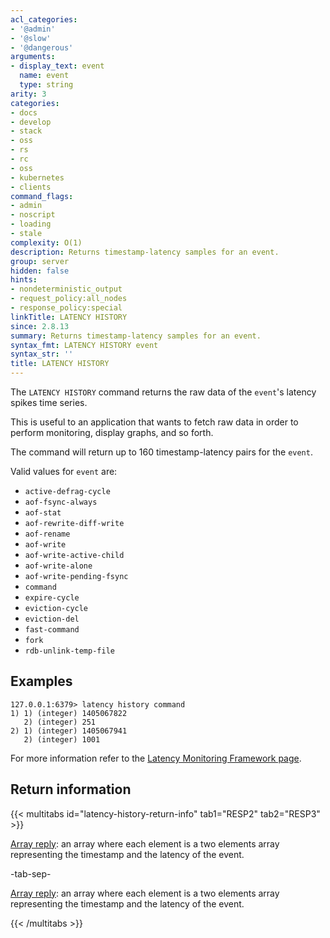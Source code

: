 ```yaml
---
acl_categories:
- '@admin'
- '@slow'
- '@dangerous'
arguments:
- display_text: event
  name: event
  type: string
arity: 3
categories:
- docs
- develop
- stack
- oss
- rs
- rc
- oss
- kubernetes
- clients
command_flags:
- admin
- noscript
- loading
- stale
complexity: O(1)
description: Returns timestamp-latency samples for an event.
group: server
hidden: false
hints:
- nondeterministic_output
- request_policy:all_nodes
- response_policy:special
linkTitle: LATENCY HISTORY
since: 2.8.13
summary: Returns timestamp-latency samples for an event.
syntax_fmt: LATENCY HISTORY event
syntax_str: ''
title: LATENCY HISTORY
---
```

The `LATENCY HISTORY` command returns the raw data of the `event`'s latency spikes time series.

This is useful to an application that wants to fetch raw data in order to perform monitoring, display graphs, and so forth.

The command will return up to 160 timestamp-latency pairs for the `event`.

Valid values for `event` are:
* `active-defrag-cycle`
* `aof-fsync-always`
* `aof-stat`
* `aof-rewrite-diff-write`
* `aof-rename`
* `aof-write`
* `aof-write-active-child`
* `aof-write-alone`
* `aof-write-pending-fsync`
* `command`
* `expire-cycle`
* `eviction-cycle`
* `eviction-del`
* `fast-command`
* `fork`
* `rdb-unlink-temp-file`

## Examples

```
127.0.0.1:6379> latency history command
1) 1) (integer) 1405067822
   2) (integer) 251
2) 1) (integer) 1405067941
   2) (integer) 1001
```

For more information refer to the [Latency Monitoring Framework page][lm].

[lm]: /operate/oss_and_stack/management/optimization/latency-monitor.md

## Return information

{{< multitabs id="latency-history-return-info" 
    tab1="RESP2" 
    tab2="RESP3" >}}

[Array reply](../../develop/reference/protocol-spec#arrays): an array where each element is a two elements array representing the timestamp and the latency of the event.

-tab-sep-

[Array reply](../../develop/reference/protocol-spec#arrays): an array where each element is a two elements array representing the timestamp and the latency of the event.

{{< /multitabs >}}
